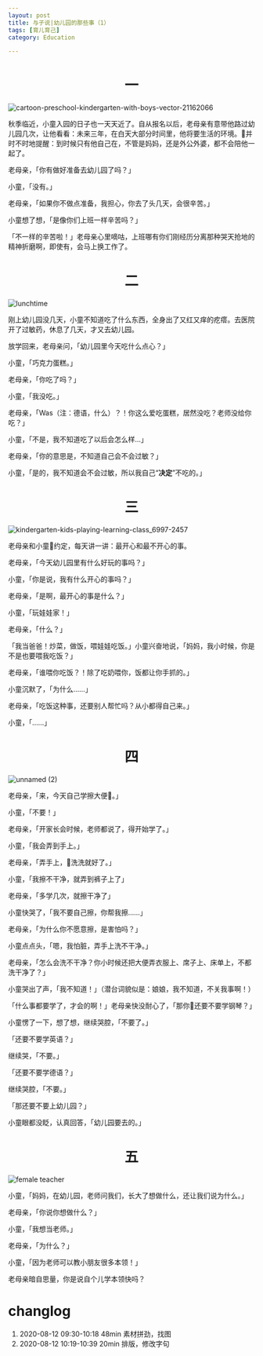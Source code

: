 ```yaml
---
layout: post
title: 与子说|幼儿园的那些事（1）
tags: [育儿育己]
category: Education

---
```

# <center> 一

![cartoon-preschool-kindergarten-with-boys-vector-21162066](https://user-images.githubusercontent.com/23351109/89967069-205cca80-dc83-11ea-9003-5966cda8ef37.jpg)

秋季临近，小童入园的日子也一天天近了。自从报名以后，老母亲有意带他路过幼儿园几次，让他看看：未来三年，在白天大部分时间里，他将要生活的环境。并时不时地提醒：到时候只有他自己在，不管是妈妈，还是外公外婆，都不会陪他一起了。

老母亲，「你有做好准备去幼儿园了吗？」

小童，「没有。」

老母亲，「如果你不做点准备，我担心，你去了头几天，会很辛苦。」

小童想了想，「是像你们上班一样辛苦吗？」

「不一样的辛苦啦！」老母亲心里嘀咕，上班哪有你们刚经历分离那种哭天抢地的精神折磨啊，即使有，会马上换工作了。


# <center> 二

![lunchtime](https://user-images.githubusercontent.com/23351109/89967204-7467af00-dc83-11ea-85dd-70843511dadf.jpg)

刚上幼儿园没几天，小童不知道吃了什么东西，全身出了又红又痒的疙瘩。去医院开了过敏药，休息了几天，才又去幼儿园。

放学回来，老母亲问，「幼儿园里今天吃什么点心？」

小童，「巧克力蛋糕。」

老母亲，「你吃了吗？」

小童，「我没吃。」

老母亲，「Was（注：德语，什么）？！你这么爱吃蛋糕，居然没吃？老师没给你吃？」

小童，「不是，我不知道吃了以后会怎么样...」

老母亲，「你的意思是，不知道自己会不会过敏？」

小童，「是的，我不知道会不会过敏，所以我自己“**决定**”不吃的。」

# <center> 三

![kindergarten-kids-playing-learning-class_6997-2457](https://user-images.githubusercontent.com/23351109/89967167-5b5efe00-dc83-11ea-8d1c-3390086bdaa3.jpg)

老母亲和小童约定，每天讲一讲：最开心和最不开心的事。

老母亲，「今天幼儿园里有什么好玩的事吗？」

小童，「你是说，我有什么开心的事吗？」

老母亲，「是啊，最开心的事是什么？」

小童，「玩娃娃家！」

老母亲，「什么？」

「我当爸爸！炒菜，做饭，喂娃娃吃饭。」小童兴奋地说，「妈妈，我小时候，你是不是也要喂我吃饭？」

老母亲，「谁喂你吃饭？！除了吃奶喂你，饭都让你手抓的。」

小童沉默了，「为什么……」

老母亲，「吃饭这种事，还要别人帮忙吗？从小都得自己来。」

小童，「……」

# <center> 四

![unnamed (2)](https://user-images.githubusercontent.com/23351109/89967581-70885c80-dc84-11ea-9bec-fd7def652fa4.jpg)

老母亲，「来，今天自己学擦大便💩。」

小童，「不要！」

老母亲，「开家长会时候，老师都说了，得开始学了。」

小童，「我会弄到手上。」

老母亲，「弄手上，洗洗就好了。」

小童，「我擦不干净，就弄到裤子上了」

老母亲，「多学几次，就擦干净了」

小童快哭了，「我不要自己擦，你帮我擦……」

老母亲，「为什么你不愿意擦，是害怕吗？」

小童点点头，「嗯，我怕脏，弄手上洗不干净。」

老母亲，「怎么会洗不干净？你小时候还把大便弄衣服上、席子上、床单上，不都洗干净了？」

小童哭出了声，「我不知道！」（潜台词貌似是：娘娘，我不知道，不关我事啊！）

「什么事都要学了，才会的啊！」老母亲快没耐心了，「那你还要不要学钢琴？」

小童愣了一下，想了想，继续哭腔，「不要了。」

「还要不要学英语？」

继续哭，「不要。」

「还要不要学德语？」

继续哭腔，「不要。」

「那还要不要上幼儿园？」

小童眼都没眨，认真回答，「幼儿园要去的。」

# <center> 五
![female teacher](https://user-images.githubusercontent.com/23351109/89967793-ec82a480-dc84-11ea-9e36-8807cb46af19.jpg)

小童，「妈妈，在幼儿园，老师问我们，长大了想做什么，还让我们说为什么。」

老母亲，「你说你想做什么？」

小童，「我想当老师。」

老母亲，「为什么？」

小童，「因为老师可以教小朋友很多本领！」

老母亲暗自思量，你是说自个儿学本领快吗？




# changlog
1. 2020-08-12 09:30-10:18 48min 素材拼劲，找图
2. 2020-08-12 10:19-10:39 20min 排版，修改字句
